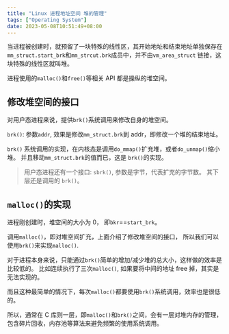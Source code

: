 ```yaml
---
title: "Linux 进程地址空间 堆的管理"
tags: ["Operating System"]
date: 2023-05-08T10:51:49+08:00
---
```


当进程被创建时，就预留了一块特殊的线性区，其开始地址和结束地址单独保存在
`mm_struct.start_brk`和`mm_strcut.brk`成员中，并不由`vm_area_struct`
链接，这块特殊的线性区就叫堆。

进程使用的`malloc()`和`free()`等相关 API 都是操纵的堆空间。

## 修改堆空间的接口

对用户态进程来说，提供`brk()`系统调用来修改自身的堆空间。

`brk()`: 参数`addr`, 效果是修改`mm_struct.brk`到 addr，即修改一个堆的结束地址。

`brk()` 系统调用的实现，在内核态是调用`do_mmap()`扩充堆，或者`do_unmap()`缩小堆。
并且移动`mm_struct.brk`的值而已，这是 `brk()`的实现。

> 用户态进程还有一个接口: `sbrk()`, 参数是字节，代表扩充的字节数。
> 其下层还是调用的 `brk()`。

## `malloc()`的实现

进程刚创建时，堆空间的大小为 0， 即`bkr`==`start_brk`。

调用`malloc()`，即对堆空间扩充，上面介绍了修改堆空间的接口，
所以我们可以使用`brk()`来实现`malloc()`.

对于进程本身来说，只能通过`brk()`简单的增加/减少堆的总大小，这样做的效率是比较低的。
比如连续执行了三次`malloc()`, 如果要将中间的地址 free 掉，其实是无法实现的。

而且这种最简单的情况下，每次`malloc()`都要使用`brk()`系统调用，效率也是很低的。

所以，通常在 C 库则一层，即`malloc()`和`brk()`之间，会有一层对堆内存的管理，
包含碎片回收，内存池等算法来避免频繁的使用系统调用。
